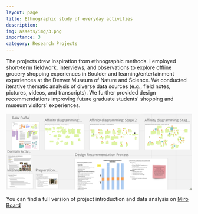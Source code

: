 ```yaml
---
layout: page
title: Ethnographic study of everyday activities
description:
img: assets/img/3.png
importance: 3
category: Research Projects
---
```


The projects drew inspiration from ethnographic methods. I employed short-term fieldwork, interviews, and observations to explore offline grocery shopping experiences in Boulder and learning/entertainment experiences at the Denver Museum of Nature and Science. We conducted iterative thematic analysis of diverse data sources (e.g., field notes, pictures, videos, and transcripts). We further provided  design recommendations improving future graduate students' shopping and museum visitors' experiences.

![A glance at data analysis process on Miro Board.](assets/img/6.jpg)

You can find a full version of project introduction and data analysis on [Miro Board](https://miro.com/app/board/uXjVMVP_1sU=/)
